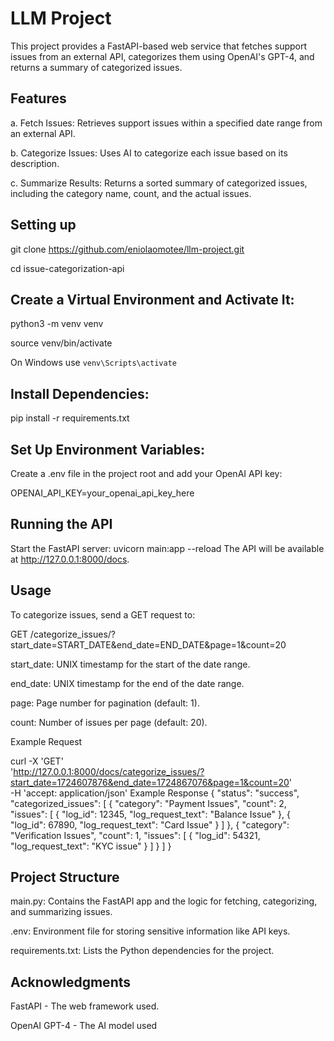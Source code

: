 # LLM Project
This project provides a FastAPI-based web service that fetches support issues from an external API, categorizes them using OpenAI's GPT-4, and returns a summary of categorized issues.

## Features
a. Fetch Issues: Retrieves support issues within a specified date range from an external API.


b. Categorize Issues: Uses AI to categorize each issue based on its description.


c. Summarize Results: Returns a sorted summary of categorized issues, including the category name, count, and the actual issues.

## Setting up

git clone https://github.com/eniolaomotee/llm-project.git

cd issue-categorization-api

## Create a Virtual Environment and Activate It:

python3 -m venv venv

source venv/bin/activate  

On Windows use `venv\Scripts\activate`

## Install Dependencies:
pip install -r requirements.txt

## Set Up Environment Variables:
Create a .env file in the project root and add your OpenAI API key:

OPENAI_API_KEY=your_openai_api_key_here

## Running the API
Start the FastAPI server:
uvicorn main:app --reload
The API will be available at http://127.0.0.1:8000/docs.

## Usage
To categorize issues, send a GET request to:

GET /categorize_issues/?start_date=START_DATE&end_date=END_DATE&page=1&count=20

start_date: UNIX timestamp for the start of the date range.

end_date: UNIX timestamp for the end of the date range.

page: Page number for pagination (default: 1).

count: Number of issues per page (default: 20).

Example Request


curl -X 'GET' \
  'http://127.0.0.1:8000/docs/categorize_issues/?start_date=1724607876&end_date=1724867076&page=1&count=20' \
  -H 'accept: application/json'
Example Response
{
  "status": "success",
  "categorized_issues": [
    {
      "category": "Payment Issues",
      "count": 2,
      "issues": [
      {
          "log_id": 12345,
          "log_request_text": "Balance Issue"
        },
        {
          "log_id": 67890,
          "log_request_text": "Card Issue"
        }
      ]
    },
    {
      "category": "Verification Issues",
      "count": 1,
      "issues": [
        {
          "log_id": 54321,
          "log_request_text": "KYC issue"
        }
      ]
    }
  ]
}
## Project Structure
main.py: Contains the FastAPI app and the logic for fetching, categorizing, and summarizing issues.


.env: Environment file for storing sensitive information like API keys.


requirements.txt: Lists the Python dependencies for the project.

## Acknowledgments
FastAPI - The web framework used.


OpenAI GPT-4 - The AI model used
